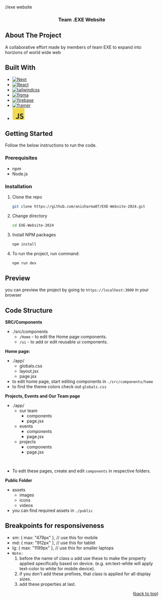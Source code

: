 //exe website
<a name="readme-top"></a>

<div align="center">
  <h3 align="center">Team .EXE Website</h3>
</div>

## About The Project

A collaborative effort made by members of team EXE to expand into horizons of world wide web

## Built With

- [![Next][Next.js]][Next-url]
- [![React][React.js]][React-url]
- [![tailwindcss][tailwindcss.com]][tailwindcss-url]
- <a href="https://www.figma.com/" target="_blank" rel="noreferrer"> <img src="https://www.vectorlogo.zone/logos/figma/figma-icon.svg" alt="figma" width="40" height="40"/> </a>
- <a href="https://firebase.google.com/" target="_blank" rel="noreferrer"> <img src="https://www.vectorlogo.zone/logos/firebase/firebase-icon.svg" alt="firebase" width="40" height="40"/> </a>
- <a href="https://www.framer.com/" target="_blank" rel="noreferrer"> <img src="https://www.vectorlogo.zone/logos/framer/framer-icon.svg" alt="framer" width="40" height="40"/> </a>
- <a href="https://developer.mozilla.org/en-US/docs/Web/JavaScript" target="_blank" rel="noreferrer"> <img src="https://raw.githubusercontent.com/devicons/devicon/master/icons/javascript/javascript-original.svg" alt="javascript" width="40" height="40"/> </a>

## Getting Started

Follow the below instructions to run the code.

### Prerequisites

- npm
- Node.js

### Installation

1. Clone the repo
   ```sh
   git clone https://github.com/anisharma07/EXE-Website-2024.git
   ```
2. Change directory
   ```sh
   cd EXE-Website-2024
   ```
3. Install NPM packages
   ```sh
   npm install
   ```
4. To run the project, run command:
   ```sh
   npm run dev
   ```

## Preview

you can preview the project by going to `https://localhost:3000` in your browser

## Code Structure

**SRC/Components**

- ./src/components
  - `/Home` - to edit the Home page components.
  - `/ui` - to add or edit reusable ui components.

**Home page:**

- ./app/
  - globals.css
  - layout.jsx
  - page.jsx
- to edit home page, start editing components in `./src/components/home`
- to find the theme colors check out `globals.css`

**Projects, Events and Our Team page**

- ./app/
  - our team
    - components
    - page.jsx
  - events
    - components
    - page.jsx
  - projects
    - components
    - page.jsx

<br/>

- To edit these pages, create and edit `components` in respective folders.

**Public Folder**

- assets
  - images
  - icons
  - videos
- you can find required assets in `./public`

## Breakpoints for responsiveness

- sm: { max: "479px" }, // use this for mobile
- md: { max: "912px" }, // use this for tablet
- lg: { max: "1199px" }, // use this for smaller laptops
- `Note:`
  1.  before the name of class u add use these to make the property applied specifically based on device. (e.g. sm:text-white will apply text-color to white for mobile device).
  2.  if you don't add these prefixes, that class is applied for all display sizes.
  3.  add these properties at last.

<p align="right">(<a href="#readme-top">back to top</a>)</p>

[contributors-shield]: https://img.shields.io/github/contributors/othneildrew/Best-README-Template.svg?style=for-the-badge
[contributors-url]: https://github.com/othneildrew/Best-README-Template/graphs/contributors
[forks-shield]: https://img.shields.io/github/forks/othneildrew/Best-README-Template.svg?style=for-the-badge
[forks-url]: https://github.com/othneildrew/Best-README-Template/network/members
[stars-shield]: https://img.shields.io/github/stars/othneildrew/Best-README-Template.svg?style=for-the-badge
[stars-url]: https://github.com/othneildrew/Best-README-Template/stargazers
[issues-shield]: https://img.shields.io/github/issues/othneildrew/Best-README-Template.svg?style=for-the-badge
[issues-url]: https://github.com/othneildrew/Best-README-Template/issues
[license-shield]: https://img.shields.io/github/license/othneildrew/Best-README-Template.svg?style=for-the-badge
[license-url]: https://github.com/othneildrew/Best-README-Template/blob/master/LICENSE.txt
[linkedin-shield]: https://img.shields.io/badge/-LinkedIn-black.svg?style=for-the-badge&logo=linkedin&colorB=555
[linkedin-url]: https://linkedin.com/in/othneildrew
[product-screenshot]: images/screenshot.png
[Next.js]: https://img.shields.io/badge/next.js-000000?style=for-the-badge&logo=nextdotjs&logoColor=white
[Next-url]: https://nextjs.org/
[React.js]: https://img.shields.io/badge/React-20232A?style=for-the-badge&logo=react&logoColor=61DAFB
[React-url]: https://reactjs.org/
[Vue.js]: https://img.shields.io/badge/Vue.js-35495E?style=for-the-badge&logo=vuedotjs&logoColor=4FC08D
[Vue-url]: https://vuejs.org/
[Angular.io]: https://img.shields.io/badge/Angular-DD0031?style=for-the-badge&logo=angular&logoColor=white
[Angular-url]: https://angular.io/
[Svelte.dev]: https://img.shields.io/badge/Svelte-4A4A55?style=for-the-badge&logo=svelte&logoColor=FF3E00
[Svelte-url]: https://svelte.dev/
[Laravel.com]: https://img.shields.io/badge/Laravel-FF2D20?style=for-the-badge&logo=laravel&logoColor=white
[Laravel-url]: https://laravel.com
[tailwindcss.com]: https://img.shields.io/badge/Tailwind-563D7C?style=for-the-badge&logo=tailwindcss&logoColor=white
[tailwindcss-url]: https://tailwindcss.com
[JQuery.com]: https://img.shields.io/badge/jQuery-0769AD?style=for-the-badge&logo=jquery&logoColor=white
[JQuery-url]: https://jquery.com
